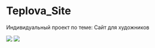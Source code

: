 # Teplova_Site
 Индивидуальный проект по теме: Сайт для художников

<img src= "https://img.shields.io/badge/Group%20Telegram-A60000"> <img src= "https://img.shields.io/badge/Language-C%23-A60000">